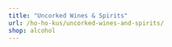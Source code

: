 ```yaml
---
title: "Uncorked Wines & Spirits"
url: /ho-ho-kus/uncorked-wines-and-spirits/
shop: alcohol
---
```

